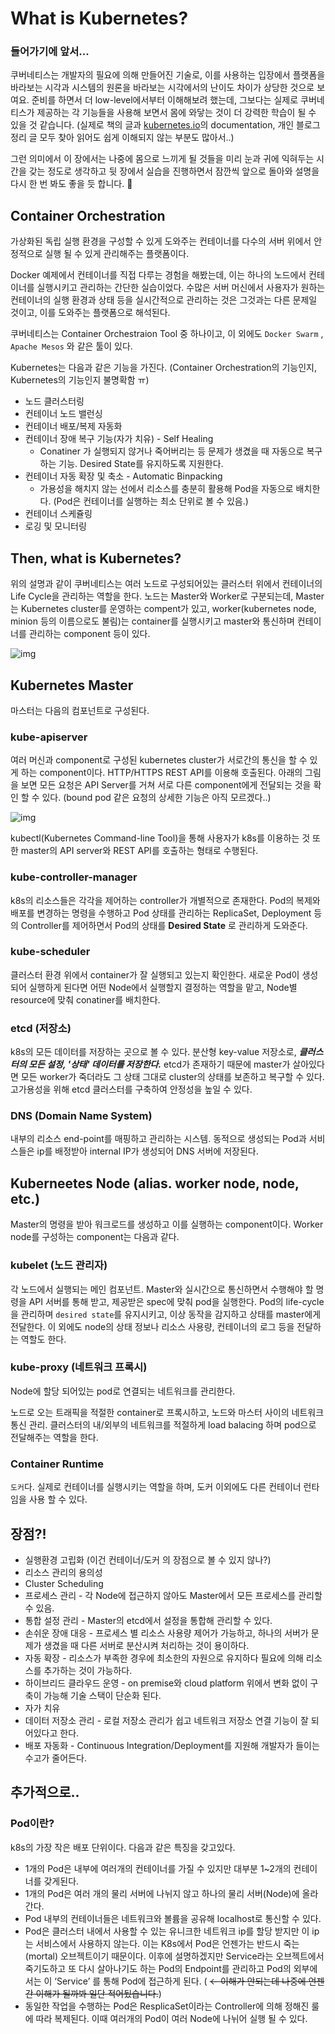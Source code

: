 # What is Kubernetes?

### 들어가기에 앞서...

쿠버네티스는 개발자의 필요에 의해 만들어진 기술로, 이를 사용하는 입장에서 플랫폼을 바라보는 시각과 시스템의 원론을 바라보는 시각에서의 난이도 차이가 상당한 것으로 보여요. 준비를 하면서 더 low-level에서부터 이해해보려 했는데, 그보다는 실제로 쿠버네티스가 제공하는 각 기능들을 사용해 보면서 몸에 와닿는 것이 더 강력한 학습이 될 수 있을 것 같습니다. (실제로 책의 글과 [kubernetes.io](http://kubernetes.io)의 documentation, 개인 블로그 정리 글 모두 찾아 읽어도 쉽게 이해되지 않는 부분도 많아서..)

그런 의미에서 이 장에서는 나중에 몸으로 느끼게 될 것들을 미리 눈과 귀에 익혀두는 시간을 갖는 정도로 생각하고 뒷 장에서 실습을 진행하면서 잠깐씩 앞으로 돌아와 설명을 다시 한 번 봐도 좋을 듯 합니다. 🙂

## Container Orchestration

가상화된 독립 실행 환경을 구성할 수 있게 도와주는 컨테이너를 다수의 서버 위에서 안정적으로 실행 될 수 있게 관리해주는 플랫폼이다.

Docker 예제에서 컨테이너를 직접 다루는 경험을 해봤는데, 이는 하나의 노드에서 컨테이너를 실행시키고 관리하는 간단한 실습이었다. 수많은 서버 머신에서 사용자가 원하는 컨테이너의 실행 환경과 상태 등을 실시간적으로 관리하는 것은 그것과는 다른 문제일 것이고, 이를 도와주는 플랫폼으로 해석된다. 

쿠버네티스는 Container Orchestraion Tool 중 하나이고, 이 외에도 `Docker Swarm` , `Apache Mesos` 와 같은 툴이 있다. 

Kubernetes는 다음과 같은 기능을 가진다. (Container Orchestration의 기능인지, Kubernetes의 기능인지 불명확함 ㅠ)

- 노드 클러스터링
- 컨테이너 노드 밸런싱
- 컨테이너 배포/복제 자동화
- 컨테이너 장애 복구 기능(자가 치유) - Self Healing
    - Conatiner 가 실행되지 않거나 죽어버리는 등 문제가 생겼을 때 자동으로 복구하는 기능. Desired State를 유지하도록 지원한다.
- 컨테이너 자동 확장 및 축소 - Automatic Binpacking
    - 가용성을 해치지 않는 선에서 리소스를 충분히 활용해 Pod을 자동으로 배치한다. (Pod은 컨테이너를 실행하는 최소 단위로 볼 수 있음.)
- 컨테이너 스케쥴링
- 로깅 및 모니터링

## Then, what is Kubernetes?

위의 설명과 같이 쿠버네티스는 여러 노드로 구성되어있는 클러스터 위에서 컨테이너의 Life Cycle을 관리하는 역할을 한다. 노드는 Master와 Worker로 구분되는데, Master는 Kubernetes cluster를 운영하는 compent가 있고, worker(kubernetes node, minion 등의 이름으로도 불림)는 container를 실행시키고 master와 통신하며 컨테이너를 관리하는 component 등이 있다.

![img](Images/Untitled.png)

## Kubernetes Master

마스터는 다음의 컴포넌트로 구성된다.

### kube-apiserver

여러 머신과 component로 구성된 kubernetes cluster가 서로간의 통신을 할 수 있게 하는 component이다. HTTP/HTTPS REST API를 이용해 호출된다. 아래의 그림을 보면 모든 요청은 API Server를 거쳐 서로 다른 component에게 전달되는 것을 확인 할 수 있다. (bound pod 같은 요청의 상세한 기능은 아직 모르겠다..)

![img](Images/Untitled%201.png)

kubectl(Kubernetes Command-line Tool)을 통해 사용자가 k8s를 이용하는 것 또한 master의 API server와 REST API를 호출하는 형태로 수행된다. 

### kube-controller-manager

k8s의 리소스들은 각각을 제어하는 controller가 개별적으로 존재한다. Pod의 복제와 배포를 변경하는 명령을 수행하고 Pod 상태를 관리하는 ReplicaSet, Deployment 등의 Controller를 제어하면서 Pod의 상태를 **Desired State** 로 관리하게 도와준다. 

### kube-scheduler

클러스터 환경 위에서 container가 잘 실행되고 있는지 확인한다. 새로운 Pod이 생성되어 실행하게 된다면 어떤 Node에서 실행할지 결정하는 역할을 맡고, Node별 resource에 맞춰 conatiner를 배치한다.

### etcd (저장소)

k8s의 모든 데이터를 저장하는 곳으로 볼 수 있다. 분산형 key-value 저장소로, ***클러스터의 모든 설정, '상태' 데이터를 저장한다.*** etcd가 존재하기 때문에 master가 살아있다면 모든 worker가 죽더라도 그 상태 그대로 cluster의 상태를 보존하고 복구할 수 있다. 고가용성을 위해 etcd 클러스터를 구축하여 안정성을 높일 수 있다. 

### DNS (Domain Name System)

내부의 리소스 end-point를 매핑하고 관리하는 시스템. 동적으로 생성되는 Pod과 서비스들은 ip를 배정받아 internal IP가 생성되어 DNS 서버에 저장된다. 

## Kuberneetes Node (alias. worker node, node, etc.)

Master의 명령을 받아 워크로드를 생성하고 이를 실행하는 component이다. Worker node를 구성하는 component는 다음과 같다. 

### kubelet (노드 관리자)

각 노드에서 실행되는 메인 컴포넌트. Master와 실시간으로 통신하면서 수행해야 할 명령을 API 서버를 통해 받고, 제공받은 spec에 맞춰 pod을 실행한다. Pod의 life-cycle을 관리하며 `desired state`를 유지시키고, 이상 동작을 감지하고 상태를 master에게 전달한다. 이 외에도 node의 상태 정보나 리소스 사용량, 컨테이너의 로그 등을 전달하는 역할도 한다. 

### kube-proxy (네트워크 프록시)

Node에 할당 되어있는 pod로 연결되는 네트워크를 관리한다. 

노드로 오는 트래픽을 적절한 container로 프록시하고, 노드와 마스터 사이의 네트워크 통신 관리. 클러스터의 내/외부의 네트워크를 적절하게 load balacing 하며 pod으로 전달해주는 역할을 한다.

### Container Runtime

`도커`다. 실제로 컨테이너를 실행시키는 역할을 하며, 도커 이외에도 다른 컨테이너 런타임을 사용 할 수 있다.

## 장점?!

- 실행환경 고립화 (이건 컨테이너/도커 의 장점으로 볼 수 있지 않나?)
- 리소스 관리의 용의성
- Cluster Scheduling
- 프로세스 관리 - 각 Node에 접근하지 않아도 Master에서 모든 프로세스를 관리할 수 있음.
- 통합 설정 관리 - Master의 etcd에서 설정을 통합해 관리할 수 있다.
- 손쉬운 장애 대응 - 프로세스 별 리소스 사용량 제어가 가능하고, 하나의 서버가 문제가 생겼을 때 다른 서버로 분산시켜 처리하는 것이 용이하다.
- 자동 확장 - 리소스가 부족한 경우에 최소한의 자원으로 유지하다 필요에 의해 리소스를 추가하는 것이 가능하다.
- 하이브리드 클라우드 운영 - on premise와 cloud platform 위에서 변화 없이 구축이 가능해 기술 스택이 단순화 된다.
- 자가 치유
- 데이터 저장소 관리 - 로컬 저장소 관리가 쉽고 네트워크 저장소 연결 기능이 잘 되어있다고 한다.
- 배포 자동화 - Continuous Integration/Deployment를 지원해 개발자가 들이는 수고가 줄어든다.

## 추가적으로..

### Pod이란?

k8s의 가장 작은 배포 단위이다. 다음과 같은 특징을 갖고있다.

- 1개의 Pod은 내부에 여러개의 컨테이너를 가질 수 있지만 대부분 1~2개의 컨테이너를 갖게된다.
- 1개의 Pod은 여러 개의 물리 서버에 나뉘지 않고 하나의 물리 서버(Node)에 올라간다.
- Pod 내부의 컨테이너들은 네트워크와 볼륨을 공유해 localhost로 통신할 수 있다.
- Pod은 클러스터 내에서 사용할 수 있는 유니크한 네트워크 ip를 할당 받지만 이 ip는 서비스에서 사용하지 않는다. 이는 K8s에서 Pod은 언젠가는 반드시 죽는(mortal) 오브젝트이기 때문이다. 이후에 설명하겠지만 Service라는 오브젝트에서 죽기도하고 또 다시 살아나기도 하는 Pod의 Endpoint를 관리하고 Pod의 외부에서는 이 ‘Service’ 를 통해 Pod에 접근하게 된다. ( ~~← 이해가 안되는데 나중에 언젠간 이해가 될까봐 일단 적어뒀습니다.~~)
- 동일한 작업을 수행하는 Pod은 ResplicaSet이라는 Controller에 의해 정해진 룰에 따라 복제된다. 이때 여러개의 Pod이 여러 Node에 나뉘어 실행 될 수 있다.